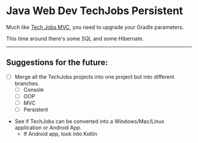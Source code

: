 # Java Web Dev TechJobs Persistent

Much like [Tech Jobs MVC](https://github.com/jrcharney/java-web-dev-techjobs-mvc), you need to upgrade your Gradle parameters.

This time around there's some SQL and some Hibernate.

---
## Suggestions for the future:
* [ ] Merge all the TechJobs projects into one project but into different branches.
    * [ ] Console
    * [ ] OOP
    * [ ] MVC
    * [ ] Persistent
* See if TechJobs can be converted into a Windows/Mac/Linux application or Android App.
    * If Android app, look into Kotlin